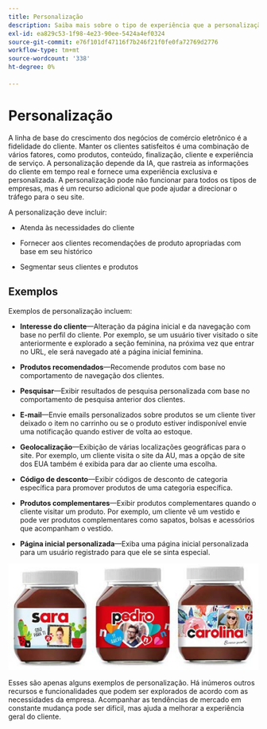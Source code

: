 ```yaml
---
title: Personalização
description: Saiba mais sobre o tipo de experiência que a personalização deve fornecer aos clientes.
exl-id: ea829c53-1f98-4e23-90ee-5424a4ef0324
source-git-commit: e76f101df47116f7b246f21f0fe0fa72769d2776
workflow-type: tm+mt
source-wordcount: '338'
ht-degree: 0%

---
```


# Personalização

A linha de base do crescimento dos negócios de comércio eletrônico é a fidelidade do cliente. Manter os clientes satisfeitos é uma combinação de vários fatores, como produtos, conteúdo, finalização, cliente e experiência de serviço. A personalização depende da IA, que rastreia as informações do cliente em tempo real e fornece uma experiência exclusiva e personalizada. A personalização pode não funcionar para todos os tipos de empresas, mas é um recurso adicional que pode ajudar a direcionar o tráfego para o seu site.

A personalização deve incluir:

- Atenda às necessidades do cliente

- Fornecer aos clientes recomendações de produto apropriadas com base em seu histórico

- Segmentar seus clientes e produtos

## Exemplos

Exemplos de personalização incluem:

- **Interesse do cliente**—Alteração da página inicial e da navegação com base no perfil do cliente. Por exemplo, se um usuário tiver visitado o site anteriormente e explorado a seção feminina, na próxima vez que entrar no URL, ele será navegado até a página inicial feminina.

- **Produtos recomendados**—Recomende produtos com base no comportamento de navegação dos clientes.

- **Pesquisar**—Exibir resultados de pesquisa personalizada com base no comportamento de pesquisa anterior dos clientes.

- **E-mail**—Envie emails personalizados sobre produtos se um cliente tiver deixado o item no carrinho ou se o produto estiver indisponível envie uma notificação quando estiver de volta ao estoque.

- **Geolocalização**—Exibição de várias localizações geográficas para o site. Por exemplo, um cliente visita o site da AU, mas a opção de site dos EUA também é exibida para dar ao cliente uma escolha.

- **Código de desconto**—Exibir códigos de desconto de categoria específica para promover produtos de uma categoria específica.

- **Produtos complementares**—Exibir produtos complementares quando o cliente visitar um produto. Por exemplo, um cliente vê um vestido e pode ver produtos complementares como sapatos, bolsas e acessórios que acompanham o vestido.

- **Página inicial personalizada**—Exiba uma página inicial personalizada para um usuário registrado para que ele se sinta especial.

![Exemplo de produtos personalizados](../../assets/playbooks/personalization-example.png)

Esses são apenas alguns exemplos de personalização. Há inúmeros outros recursos e funcionalidades que podem ser explorados de acordo com as necessidades da empresa. Acompanhar as tendências de mercado em constante mudança pode ser difícil, mas ajuda a melhorar a experiência geral do cliente.
